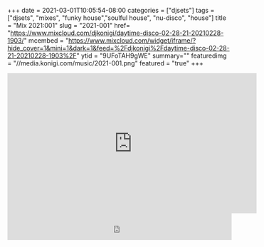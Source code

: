 +++
date = 2021-03-01T10:05:54-08:00
categories = ["djsets"]
tags = ["djsets", "mixes", "funky house","soulful house",  "nu-disco", "house"]
title = "Mix 2021:001"
slug = "2021-001"
href= "https://www.mixcloud.com/djkonigi/daytime-disco-02-28-21-20210228-1903/"
mcembed = "https://www.mixcloud.com/widget/iframe/?hide_cover=1&mini=1&dark=1&feed=%2Fdjkonigi%2Fdaytime-disco-02-28-21-20210228-1903%2F"
ytid = "9UFoTAH9gWE"
summary=""
featuredimg = "//media.konigi.com/music/2021-001.png"
featured = "true"
+++

<div class="video"><div class="embed" >
<iframe width="560" height="315" src="https://www.youtube.com/embed/9UFoTAH9gWE" frameborder="0" allow="accelerometer; autoplay; clipboard-write; encrypted-media; gyroscope; picture-in-picture" allowfullscreen></iframe>
</div></div>

<div class="mix"><div class="embed">
<iframe width="100%" height="60" src="https://www.mixcloud.com/widget/iframe/?hide_cover=1&mini=1&dark=1&feed=%2Fdjkonigi%2Fdaytime-disco-02-28-21-20210228-1903%2F" frameborder="0" ></iframe>
</div></div>
